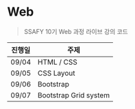 # Web

> SSAFY 10기 Web 과정 라이브 강의 코드

| 진행일   | 주제                    |
| ----- | --------------------- |
| 09/04 | HTML / CSS            |
| 09/05 | CSS Layout            |
| 09/06 | Bootstrap             |
| 09/07 | Bootstrap Grid system |
